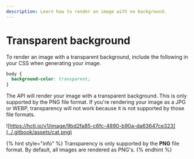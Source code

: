 ```yaml
---
description: Learn how to render an image with no background.
---
```


# Transparent background

To render an image with a transparent background, include the following in your CSS when generating your image.

```css
body { 
  background-color: transparent;
}
```

The API will render your image with a transparent background. This is only supported by the PNG file format. If you're rendering your image as a JPG or WEBP, transparency will not work because it is not supported by those file formats.

![https://hcti.io/v1/image/9bd2fa85-c6fc-4890-b90a-da63647ce323](../.gitbook/assets/cat.png)

{% hint style="info" %}
Transparency is only supported by the **PNG** file format. By default, all images are rendered as PNG's.
{% endhint %}

